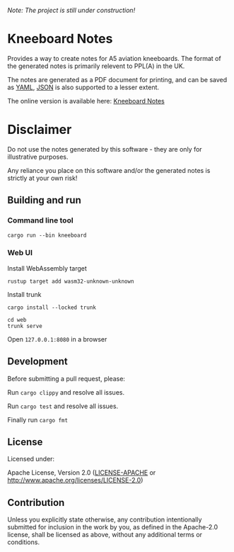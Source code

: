 
*Note: The project is still under construction!*

# Kneeboard Notes

Provides a way to create notes for A5 aviation kneeboards. The format of the generated notes is primarily relevent to PPL(A) in the UK.

The notes are generated as a PDF document for printing, and can be saved as [YAML](https://en.wikipedia.org/wiki/YAML), [JSON](https://en.wikipedia.org/wiki/JSON) is also supported to a lesser extent.

The online version is available here: [Kneeboard Notes](https://kneeboard.github.io)

# Disclaimer

Do not use the notes generated by this software - they are only for illustrative purposes.

Any reliance you place on this software and/or the generated notes is strictly at your own risk!

## Building and run

### Command line tool
```cargo run --bin kneeboard```

### Web UI
Install WebAssembly target

```rustup target add wasm32-unknown-unknown```

Install trunk

```cargo install --locked trunk```

```
cd web
trunk serve
```

Open ```127.0.0.1:8080``` in a browser

## Development

Before submitting a pull request, please:

Run ```cargo clippy``` and resolve all issues.

Run ```cargo test``` and resolve all issues.

Finally run ```cargo fmt```

## License

Licensed under:

Apache License, Version 2.0 ([LICENSE-APACHE](LICENSE.md) or http://www.apache.org/licenses/LICENSE-2.0)

## Contribution

Unless you explicitly state otherwise, any contribution intentionally submitted
for inclusion in the work by you, as defined in the Apache-2.0 license, shall be
licensed as above, without any additional terms or conditions.
